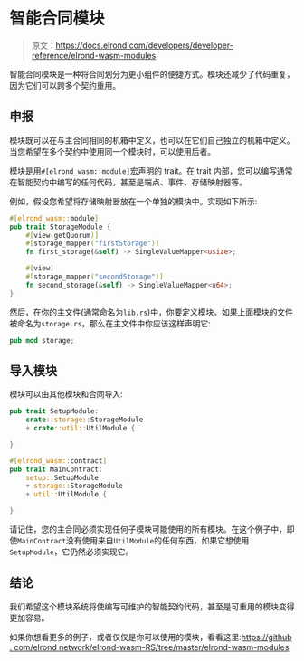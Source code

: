 # 智能合同模块

> 原文：<https://docs.elrond.com/developers/developer-reference/elrond-wasm-modules>

 智能合同模块是一种将合同划分为更小组件的便捷方式。模块还减少了代码重复，因为它们可以跨多个契约重用。

## 申报

模块既可以在与主合同相同的机箱中定义，也可以在它们自己独立的机箱中定义。当您希望在多个契约中使用同一个模块时，可以使用后者。

模块是用`#[elrond_wasm::module]`宏声明的 trait。在 trait 内部，您可以编写通常在智能契约中编写的任何代码，甚至是端点、事件、存储映射器等。

例如，假设您希望将存储映射器放在一个单独的模块中。实现如下所示:

```rust
#[elrond_wasm::module]
pub trait StorageModule {
    #[view(getQuorum)]
    #[storage_mapper("firstStorage")]
    fn first_storage(&self) -> SingleValueMapper<usize>;

    #[view]
    #[storage_mapper("secondStorage")]
    fn second_storage(&self) -> SingleValueMapper<u64>;
} 
```

然后，在你的主文件(通常命名为`lib.rs`)中，你要定义模块。如果上面模块的文件被命名为`storage.rs`，那么在主文件中你应该这样声明它:

```rust
pub mod storage; 
```

## 导入模块

模块可以由其他模块和合同导入:

```rust
pub trait SetupModule:
    crate::storage::StorageModule
    + crate::util::UtilModule {

} 
```

```rust
#[elrond_wasm::contract]
pub trait MainContract: 
    setup::SetupModule
    + storage::StorageModule
    + util::UtilModule {

} 
```

请记住，您的主合同必须实现任何子模块可能使用的所有模块。在这个例子中，即使`MainContract`没有使用来自`UtilModule`的任何东西，如果它想使用`SetupModule`，它仍然必须实现它。

## 结论

我们希望这个模块系统将使编写可维护的智能契约代码，甚至是可重用的模块变得更加容易。

如果你想看更多的例子，或者仅仅是你可以使用的模块，看看这里:[https://github . com/elrond network/elrond-wasm-RS/tree/master/elrond-wasm-modules](https://github.com/ElrondNetwork/elrond-wasm-rs/tree/master/elrond-wasm-modules)